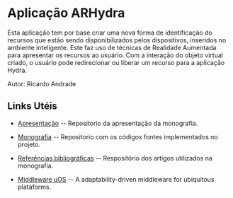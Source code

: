 Aplicação ARHydra
=============

Esta aplicação tem por base criar uma nova forma de identificação do recursos que estão sendo disponibilizados pelos dispositivos, inseridos no ambiente inteligente. Este faz uso de técnicas de Realidade Aumentada para apresentar os recursos ao usuário. Com a interação do objeto virtual criado, o usuário pode redirecionar ou liberar um recurso para a aplicação Hydra. 


Autor: Ricardo Andrade


Links Utéis
-------

* [Apresentação](https://github.com/ricardoandrade/Apresentacao) -- Repositorio da apresentação da monografia.

* [Monografia](https://github.com/ricardoandrade/Monografia) -- Repositorio com os códigos fontes implementados no projeto.

* [Referências bibliográficas](https://www.dropbox.com/sh/u3705nvlfdx66qx/Xe4FTL_d3S/Refer%C3%AAncias%20Bibliogr%C3%A1ficas) -- Respositório dos artigos utilizados na monografia.

* [Middleware uOS](http://code.google.com/p/ubiquitos/) -- A adaptability-driven middleware for ubiquitous plataforms.

